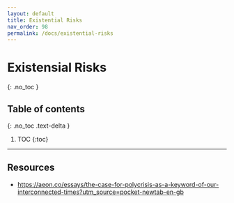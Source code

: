 ```yaml
---
layout: default
title: Existential Risks
nav_order: 98
permalink: /docs/existential-risks
---
```


# Existensial Risks

{: .no_toc }

## Table of contents
{: .no_toc .text-delta }

1. TOC
{:toc}

---

## Resources
- https://aeon.co/essays/the-case-for-polycrisis-as-a-keyword-of-our-interconnected-times?utm_source=pocket-newtab-en-gb